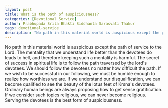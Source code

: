 ```yaml
---
layout: post
title: What is the path of auspiciousness?
categories: [Devotional Service]
author: Prabhupada Srila Bhakti Siddhanta Sarasvati Thakur
tags: devotional-service
description: "No path in this material world is auspicious except the path of service to the Lord. The mentality that we understand life better than the devotees do leads to hell, and therefore keeping such a mentality is harmful. The secret of success in spiritual life is to follow the path traversed by the lord's devotees. We should follow the devotees no matter how difficult the path."
---
```


No path in this material world is auspicious except the path of service to the Lord. The mentality that we understand life better than the devotees do leads to hell, and therefore keeping such a mentality is harmful. The secret of success in spiritual life is to follow the path traversed by the lord's devotees. We should follow the devotees no matter how difficult the path. If we wish to be successful in our following, we must be humble enough to realize how worthless we are. If we understand our disqualification, we can become qualified to see the beauty of the lotus feet of Krsna's devotees. Ordinary human beings are always proposing how to get sense gratification. If we consider such topics religious, we can never become religious. Serving the devotees is the best form of auspiciousness.















